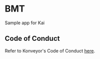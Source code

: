 # BMT
Sample app for Kai

## Code of Conduct
Refer to Konveyor's Code of Conduct [here](https://github.com/konveyor/community/blob/main/CODE_OF_CONDUCT.md).
